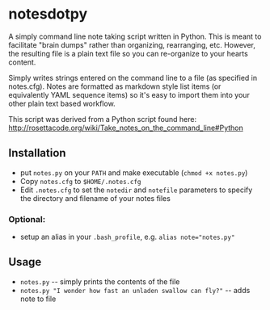 notesdotpy
==========

A simply command line note taking script written in Python. This is meant to facilitate "brain dumps" rather than organizing, rearranging, etc.  However, the resulting file is a plain text file so you can re-organize to your hearts content.

Simply writes strings entered on the command line to a file (as specified in notes.cfg). Notes are formatted as markdown style list items (or equivalently YAML sequence items) so it's easy to import them into your other plain text based workflow.

This script was derived from a Python script found here: http://rosettacode.org/wiki/Take_notes_on_the_command_line#Python

## Installation
- put `notes.py` on your `PATH` and make executable (`chmod +x notes.py`)
- Copy `notes.cfg` to `$HOME/.notes.cfg`
- Edit `.notes.cfg` to set the `notedir` and `notefile` parameters to specify the directory and filename of your notes files

### Optional:
- setup an alias in your `.bash_profile`, e.g. `alias note="notes.py"`

## Usage
- `notes.py` -- simply prints the contents of the file
- `notes.py "I wonder how fast an unladen swallow can fly?"` --  adds note to file

